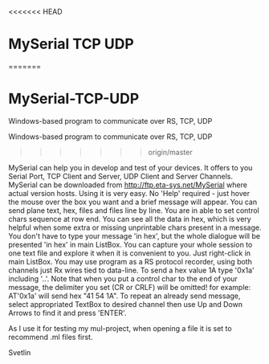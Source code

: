 <<<<<<< HEAD
# MySerial TCP UDP
=======
# MySerial-TCP-UDP
Windows-based program to communicate over RS, TCP, UDP

Windows-based program to communicate over RS, TCP, UDP
>>>>>>> origin/master

  MySerial can help you in develop and test of your devices. It offers to you Serial Port, TCP Client and Server, UDP Client and Server Channels.
  MySerial can be downloaded from http://ftp.eta-sys.net/MySerial where actual version hosts. Using it is very easy. No 'Help' required - just hover the mouse over the box you want and a brief message will appear.
  You can send plane text, hex, files and files line by line. 
  You are in able to set control chars sequence at row end.
  You can see all the data in hex, which is very helpful when some extra or missing unprintable chars present in a message. You don't have to type your message 'in hex', but the whole dialogue will be presented 'in hex' in main ListBox.
  You can capture your whole session to one text file and explore it when it is convenient to you. Just right-click in main ListBox.
  You may use program as a RS protocol recorder, using both channels just Rx wires tied to data-line.
  To send a hex value 1A type '0x1a' including '..'. Note that when you put a control char to the end of your message, the delimiter you set (CR or CRLF) will be omitted!
      for example: AT'0x1a' will send hex "41 54 1A".
  To repeat an already send message, select appropriated TextBox to desired channel then use Up and Down Arrows to find it and press 'ENTER'.
  
  As I use it for testing my mul-project, when opening a file it is set to recommend .ml files first.

Svetlin
 
